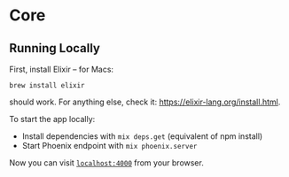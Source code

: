 # Core

## Running Locally

First, install Elixir – for Macs:

```
brew install elixir
```

should work. For anything else, check it: https://elixir-lang.org/install.html.

To start the app locally:
  * Install dependencies with `mix deps.get` (equivalent of npm install)
  * Start Phoenix endpoint with `mix phoenix.server`

Now you can visit [`localhost:4000`](http://localhost:4000) from your browser.
